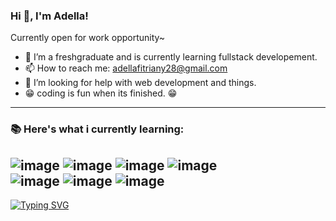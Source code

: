 ### Hi 👋, I'm Adella!
Currently open for work opportunity~

- 🌱 I’m a freshgraduate and is currently learning fullstack developement.
- 📫 How to reach me: adellafitriany28@gmail.com
- 🤔 I’m looking for help with web development and things.
- :grin: coding is fun when its finished. :grin:
&nbsp;
&nbsp;
----
### :books: Here's what i currently learning: 
![image](https://img.shields.io/badge/HTML5-E34F26?style=for-the-badge&logo=html5&logoColor=white)
![image](https://img.shields.io/badge/CSS3-1572B6?style=for-the-badge&logo=css3&logoColor=white)
![image](https://img.shields.io/badge/JavaScript-323330?style=for-the-badge&logo=javascript&logoColor=F7DF1E)
![image](https://img.shields.io/badge/PHP-777BB4?style=for-the-badge&logo=php&logoColor=white)
<br>
![image](https://img.shields.io/badge/Express.js-000000?style=for-the-badge&logo=express&logoColor=white)
![image](https://img.shields.io/badge/Node.js-339933?style=for-the-badge&logo=nodedotjs&logoColor=white)
![image](https://img.shields.io/badge/React-20232A?style=for-the-badge&logo=react&logoColor=61DAFB)
&nbsp;
----
[![Typing SVG](https://readme-typing-svg.herokuapp.com?font=Alkalami&pause=1000&center=true&width=435&lines=Nice+to+meet+you!+)](https://git.io/typing-svg)
